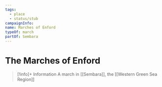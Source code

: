 ```yaml
---
tags:
  - place
  - status/stub
campaignInfo: 
name: Marches of Enford
typeOf: march
partOf: Sembara
---
```

# The Marches of Enford
>[!info]+ Information
> A march in [[Sembara]], the [[Western Green Sea Region]]

